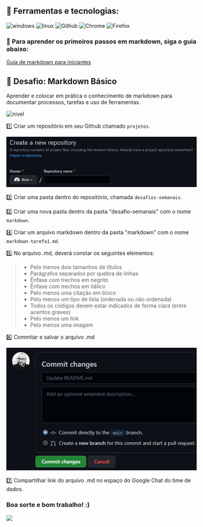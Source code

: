 ## :crystal_ball: Ferramentas e tecnologias: 
![windows](https://img.shields.io/static/v1?label=&message=Windows&color=lightgrey&logo=windows)
![linux](https://img.shields.io/static/v1?label=&message=Linux&color=lightgrey&logo=linux)
![Github](https://img.shields.io/static/v1?label=&message=Github&color=lightgrey&logo=github)
![Chrome](https://img.shields.io/static/v1?label=&message=Chrome&color=lightgrey&logo=googlechrome)
![Firefox](https://img.shields.io/static/v1?label=&message=Firefox&color=lightgrey&logo=firefox)

### :memo: Para aprender os primeiros passos em markdown, siga o guia abaixo:  

[Guia de markdown para iniciantes](https://github.com/Ilicio/Projetos/tree/main/Desafios-semanais/markdown)

## :ticket: Desafio: Markdown Básico
Aprender e colocar em prática o conhecimento de markdown para documentar processos, tarefas e uso de ferramentas.  

![nivel](https://img.shields.io/static/v1?label=Nível&message=Básico&color=?style=plastic)  

:one: Criar um repositório em seu Github chamado `projetos`.  

![](https://github.com/Ilicio/Projetos/blob/main/Desafios-semanais/markdown/repo.png)

:two: Criar uma pasta dentro do repositório, chamada `desafios-semanais`.  

:three: Criar uma nova pasta dentro da pasta "desafio-semanais" com o nome `markdown`.  

:four: Criar um arquivo markdown dentro da pasta "markdown" com o nome `markdown-tarefa1.md`.  

:five: No arquivo .md, deverá constar os seguintes elementos:
> - Pelo menos dois tamanhos de títulos
> - Parágrafos separados por quebra de linhas
> - Ênfase com trechos em negrito
> - Ênfase com trechos em itálico
> - Pelo menos uma citação em bloco
> - Pelo menos um tipo de lista (ordenada ou não ordenada)
> - Todos os códigos devem estar indicados de forma clara (entre acentos graves)
> - Pelo menos um link
> - Pelo menos uma imagem

:six: Commitar e salvar o arquivo .md  

![](https://github.com/Ilicio/Projetos/blob/main/Desafios-semanais/markdown/commit.png)

:seven: Compartilhar link do arquivo .md no espaço do Google Chat do time de dados.

### Boa sorte e bom trabalho! :)

![](https://c.tenor.com/ez_seINE7FgAAAAj/lucks-fortunate.gif)
